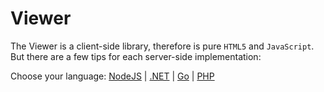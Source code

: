 # Viewer

The Viewer is a client-side library, therefore is pure `HTML5` and `JavaScript`. But there are a few tips for each server-side implementation: 

Choose your language: [NodeJS](viewer/nodejs) | [.NET](viewer/net) | [Go](viewer/go) | [PHP](viewer/php)
